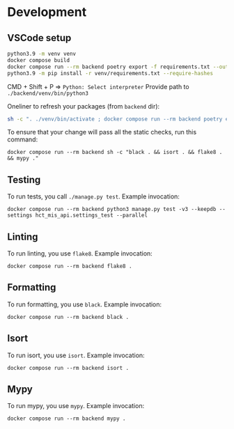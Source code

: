 # Development


## VSCode setup

```sh
python3.9 -m venv venv
docker compose build
docker compose run --rm backend poetry export -f requirements.txt --output venv/requirements.txt
python3.9 -m pip install -r venv/requirements.txt --require-hashes
```

CMD + Shift + P => `Python: Select interpreter`
Provide path to `./backend/venv/bin/python3`

Oneliner to refresh your packages (from `backend` dir):

```sh
sh -c ". ./venv/bin/activate ; docker compose run --rm backend poetry export -f requirements.txt --output venv/requirements.txt ; python3.9 -m pip install -r venv/requirements.txt --require-hashes"
```

To ensure that your change will pass all the static checks, run this command:

```shell
docker compose run --rm backend sh -c "black . && isort . && flake8 . && mypy ."
```

## Testing

To run tests, you call `./manage.py test`. Example invocation:

```shell
docker compose run --rm backend python3 manage.py test -v3 --keepdb --settings hct_mis_api.settings_test --parallel
```

## Linting

To run linting, you use `flake8`. Example invocation:

```shell
docker compose run --rm backend flake8 .
```

## Formatting

To run formatting, you use `black`. Example invocation:

```shell
docker compose run --rm backend black .
```

## Isort

To run isort, you use `isort`. Example invocation:

```shell
docker compose run --rm backend isort .
```

## Mypy

To run mypy, you use `mypy`. Example invocation:

```shell
docker compose run --rm backend mypy .
```
